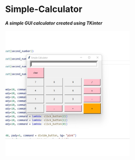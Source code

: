 # Simple-Calculator
***A simple GUI calculator created using TKinter*** <br>
<br>
<img src="https://github.com/salim223/Simple-Calculator/blob/main/calculatorPic.jpg" style=" width:400px ; height:400px "  >
